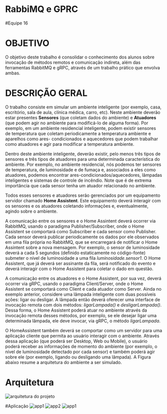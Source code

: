 # RabbiMQ e GPRC
#Equipe 16


# OBJETIVO

O objetivo deste trabalho é consolidar o conhecimento dos alunos sobre invocação de métodos remotos e comunicação indireta, além das ferramentas RabbitMQ e gRPC, através de um trabalho prático que envolva ambas.

# DESCRIÇÃO GERAL

O trabalho consiste em simular um ambiente inteligente (por exemplo, casa, escritório, sala de aula, clínica médica, carro, etc). Neste ambiente deverão estar presentes **Sensores** (que coletam dados do ambiente) e **Atuadores** (que podem agir no ambiente para modificá-lo de alguma forma). Por exemplo, em um ambiente residencial inteligente, podem existir sensores de temperatura que coletam periodicamente a temperatura ambiente e aparelhos como ares- condicionados e aquecedores que podem trabalhar como atuadores e agir para modificar a temperatura ambiente.

Dentro deste ambiente inteligente, deverão existir, pelo menos três tipos de sensores e três tipos de atuadores para uma determinada característica do ambiente. Por exemplo, no ambiente residencial, nós podemos ter sensores de temperatura, de luminosidade e de fumaça e, associados a eles como atuadores, podemos encontrar ares-condicionados/aquecedores, lâmpadas inteligentes e sistemas de controle de incêndio. Note que é de extrema importância que cada sensor tenha um atuador relacionado no ambiente.

Todos esses sensores e atuadores serão gerenciados por um equipamento servidor chamado **Home Assistent**. Este equipamento deverá interagir com os sensores e os atuadores coletando informações e, eventualmente, agindo sobre o ambiente.

A comunicação entre os sensores e o Home Assintent deverá ocorrer via RabbitMQ, usando o paradigma Publisher/Subscriber, onde o Home Assistent se comportará como Subscriber e cada sensor como Publisher. Cada sensor deverá publicar periodicamente os dados por ele observados em uma fila própria no RabbitMQ, que se encarregará de notificar o Home Assintent sobre a nova mensagem. Por exemplo, o sensor de luminosidade deverá a cada 5 segundos (definido estaticamente no código-fonte) submeter o nível de luminosidade a uma fila _luminosidade.sensor1_. O Home Assistent, que já deverá ser assinante da fila, será notificado do evento e deverá interagir com o Home Assistent para coletar o dado em questão.

A comunicação entre os atuadores e o Home Assistent, por sua vez, deverá ocorrer via gRPC, usando o paradigma Client/Server, onde o Home Assistent se comportará como Client e cada  atuador como Server. Ainda no exemplo anterior, considere uma lâmpada inteligente com duas possíveis ações: ligar ou desligar. A lâmpada então deverá oferecer uma interface de invocação remota com dois métodos: _ligarLampada()_ e _desligarLampada()_. Dessa forma, o Home Assistent poderá atuar no ambiente através da invocação remota desses métodos, por exemplo, se ele desejar ligar uma determinada lâmpada, ele deve invocar, via gRPC, o método _ligarLampada_.

O HomeAssistent também deverá se comportar como um servidor para uma aplicação cliente que permita ao usuário interagir com o ambiente. Através dessa aplicação (que poderá ser Desktop, Web ou Mobile), o usuário poderá receber as informações de momento do ambiente (por exemplo, o nível de luminosidade detectado por cada sensor) e também poderá agir sobre ele (por exemplo, ligando ou desligando uma lâmpada). A Figura abaixo resume a arquitetura do ambiente a ser simulado.

# Arquitetura

![arquitetura do projeto](imagens/arquitetura.jpg)

#Aplicação
![app1](imagens/app2.jpeg)
![app2](imagens/app3.jpeg)
![app1](imagens/home.jpeg)
